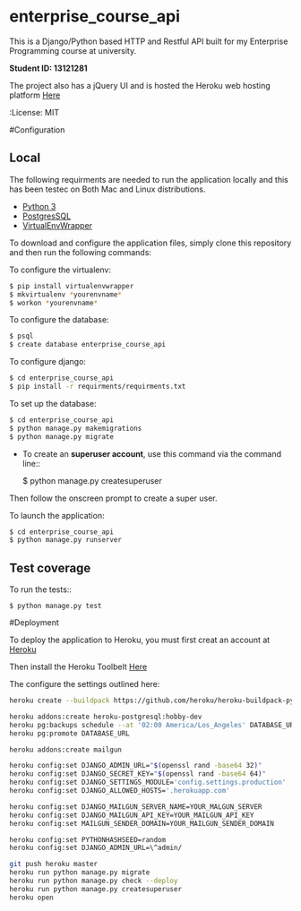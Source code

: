 enterprise_course_api
=====================

This is a Django/Python based HTTP and Restful API built for my Enterprise Programming course at university.

**Student ID: 13121281**

The project also has a jQuery UI and is hosted the Heroku web hosting platform [Here](https://aqueous-shore-75997.herokuapp.com) 

:License: MIT

#Configuration

Local
--------
The following requirments are needed to run the application locally and this has been testec on Both Mac and Linux distributions.


* [Python 3](https://www.python.org/downloads/) 
* [PostgresSQL](https://www.postgresql.org/download/)
* [VirtualEnvWrapper](https://virtualenvwrapper.readthedocs.io/en/latest/install.html)

To download and configure the application files, simply clone this repository and then run the following commands:

To configure the virtualenv:
```sh
$ pip install virtualenvwrapper
$ mkvirtualenv *yourenvname*
$ workon *yourenvname*
```

To configure the database:
```sh
$ psql
$ create database enterprise_course_api
```

To configure django:
```sh
$ cd enterprise_course_api
$ pip install -r requirments/requirments.txt
```

To set up the database:
```sh
$ cd enterprise_course_api
$ python manage.py makemigrations
$ python manage.py migrate
```

* To create an **superuser account**, use this command via the command line::

    $ python manage.py createsuperuser

Then follow the onscreen prompt to create a super user.

To launch the application:
```sh
$ cd enterprise_course_api
$ python manage.py runserver
```

Test coverage
--------

To run the tests::

    $ python manage.py test

#Deployment

To deploy the application to Heroku, you must first creat an account at [Heroku](https://www.heroku.com/home)

Then install the Heroku Toolbelt [Here](https://devcenter.heroku.com/articles/heroku-cli)

The configure the settings outlined here:
```sh
heroku create --buildpack https://github.com/heroku/heroku-buildpack-python

heroku addons:create heroku-postgresql:hobby-dev
heroku pg:backups schedule --at '02:00 America/Los_Angeles' DATABASE_URL
heroku pg:promote DATABASE_URL

heroku addons:create mailgun

heroku config:set DJANGO_ADMIN_URL="$(openssl rand -base64 32)"
heroku config:set DJANGO_SECRET_KEY="$(openssl rand -base64 64)"
heroku config:set DJANGO_SETTINGS_MODULE='config.settings.production'
heroku config:set DJANGO_ALLOWED_HOSTS='.herokuapp.com'

heroku config:set DJANGO_MAILGUN_SERVER_NAME=YOUR_MALGUN_SERVER
heroku config:set DJANGO_MAILGUN_API_KEY=YOUR_MAILGUN_API_KEY
heroku config:set MAILGUN_SENDER_DOMAIN=YOUR_MAILGUN_SENDER_DOMAIN

heroku config:set PYTHONHASHSEED=random
heroku config:set DJANGO_ADMIN_URL=\^admin/

git push heroku master
heroku run python manage.py migrate
heroku run python manage.py check --deploy
heroku run python manage.py createsuperuser
heroku open
```



